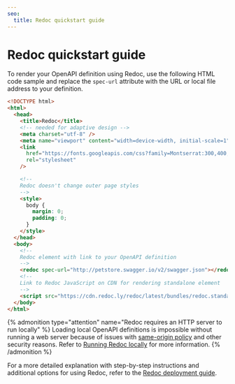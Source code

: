 ```yaml
---
seo:
  title: Redoc quickstart guide
---
```


# Redoc quickstart guide

To render your OpenAPI definition using Redoc, use the following HTML code sample and
replace the `spec-url` attribute with the URL or local file address to your definition.

```html
<!DOCTYPE html>
<html>
  <head>
    <title>Redoc</title>
    <!-- needed for adaptive design -->
    <meta charset="utf-8" />
    <meta name="viewport" content="width=device-width, initial-scale=1" />
    <link
      href="https://fonts.googleapis.com/css?family=Montserrat:300,400,700|Roboto:300,400,700"
      rel="stylesheet"
    />

    <!--
    Redoc doesn't change outer page styles
    -->
    <style>
      body {
        margin: 0;
        padding: 0;
      }
    </style>
  </head>
  <body>
    <!--
    Redoc element with link to your OpenAPI definition
    -->
    <redoc spec-url="http://petstore.swagger.io/v2/swagger.json"></redoc>
    <!--
    Link to Redoc JavaScript on CDN for rendering standalone element
    -->
    <script src="https://cdn.redoc.ly/redoc/latest/bundles/redoc.standalone.js"></script>
  </body>
</html>
```

{% admonition type="attention" name="Redoc requires an HTTP server to run locally" %}
Loading local OpenAPI definitions is impossible without running a web server because of issues with
[same-origin policy](https://developer.mozilla.org/en-US/docs/Web/Security/Same-origin_policy) and
other security reasons. Refer to [Running Redoc locally](./deployment/intro.md#how-to-run-redoc-locally) for more information.
{% /admonition %}

For a more detailed explanation with step-by-step instructions and additional options for using Redoc, refer to the [Redoc deployment guide](./deployment/intro.md).
